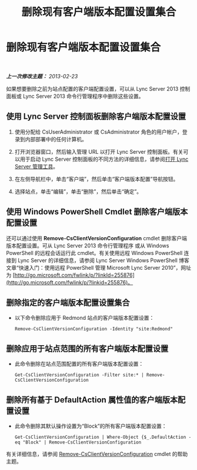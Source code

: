 ﻿---
title: 删除现有客户端版本配置设置集合
TOCTitle: 删除现有客户端版本配置设置集合
ms:assetid: 70bf1216-d0d2-45ce-881f-b8edadf3cec7
ms:mtpsurl: https://technet.microsoft.com/zh-cn/library/JJ898480(v=OCS.15)
ms:contentKeyID: 52061045
ms.date: 05/19/2016
mtps_version: v=OCS.15
ms.translationtype: HT
---

# 删除现有客户端版本配置设置集合

 

_**上一次修改主题：** 2013-02-23_

如果想要删除之前为站点配置的客户端配置设置，可以从 Lync Server 2013 控制面板或 Lync Server 2013 命令行管理程序中删除这些设置。

## 使用 Lync Server 控制面板删除客户端版本配置设置

1.  使用分配给 CsUserAdministrator 或 CsAdministrator 角色的用户帐户，登录到内部部署中的任何计算机。

2.  打开浏览器窗口，然后输入管理 URL 以打开 Lync Server 控制面板。有关可以用于启动 Lync Server 控制面板的不同方法的详细信息，请参阅[打开 Lync Server 管理工具](lync-server-2013-open-lync-server-administrative-tools.md)。

3.  在左侧导航栏中，单击“客户端”，然后单击“客户端版本配置”导航按钮。

4.  选择站点，单击“编辑”，单击“删除”，然后单击“确定”。

## 使用 Windows PowerShell Cmdlet 删除客户端版本配置设置

还可以通过使用 **Remove-CsClientVersionConfiguration** cmdlet 删除客户端版本配置设置。可从 Lync Server 2013 命令行管理程序 或从 Windows PowerShell 的远程会话运行此 cmdlet。有关使用远程 Windows PowerShell 连接到 Lync Server 的详细信息，请参阅 Lync Server Windows PowerShell 博客文章“快速入门：使用远程 PowerShell 管理 Microsoft Lync Server 2010”，网址为 [http://go.microsoft.com/fwlink/p/?linkId=255876](http://go.microsoft.com/fwlink/p/?linkid=255876)。

## 删除指定的客户端版本配置设置集合

  - 以下命令删除应用于 Redmond 站点的客户端版本配置设置：
    
        Remove-CsClientVersionConfiguration -Identity "site:Redmond"

## 删除应用于站点范围的所有客户端版本配置设置

  - 此命令删除在站点范围配置的所有客户端版本配置设置：
    
        Get-CsClientVersionConfiguration -Filter site:* | Remove-CsClientVersionConfiguration

## 删除所有基于 DefaultAction 属性值的客户端版本配置设置

  - 此命令删除其默认操作设置为“Block”的所有客户端版本配置设置：
    
        Get-CsClientVersionConfiguration | Where-Object {$_.DefaultAction -eq "Block" | Remove-CsClientVersionConfiguration

有关详细信息，请参阅 [Remove-CsClientVersionConfiguration](remove-csclientversionconfiguration.md) cmdlet 的帮助主题。

